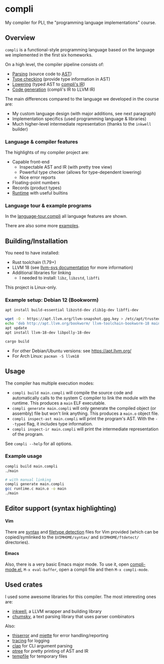# compli
My compiler for PLI, the "programming language implementations" course.

## Overview
`compli` is a functional-style programming language based on the language we implemented in the first six homeworks.

On a high level, the compiler pipeline consists of:
- [Parsing](./src/parsing/mod.rs) (source code to [AST](./src/ast.rs))
- [Type checking](./src/type_checking.rs) (provide type information in AST)
- [Lowering](./src/lowering.rs) (typed AST to [compli's IR](./src/ir.rs))
- [Code generation](./src/codegen.rs) (compli's IR to LLVM IR)

The main differences compared to the language we developed in the course are:
- My custom language design (with major additions, see next paragraph)
- Implementation specifics (used programming language & libraries)
- Much higher-level intermediate representation (thanks to the `inkwell` builder)

### Language & compiler features
The highlights of my compiler project are:
- Capable front-end
    - Inspectable AST and IR (with pretty tree view)
    - Powerful type checker (allows for type-dependent lowering)
    - Nice error reports
- Floating-point numbers
- Records (product types)
- [Runtime](./runtime.c) with useful builtins

### Language tour & example programs
In the [language-tour.compli](./examples/language-tour.compli) all language features are shown.

There are also some more [examples](./examples/).

## Building/Installation
You need to have installed:
- Rust toolchain (1.79+)
- LLVM 18 (see [llvm-sys documentation](https://gitlab.com/taricorp/llvm-sys.rs#build-requirements) for more information)
- Additional libraries for linking
    - I needed to install: `libz`, `libzstd`, `libffi`

This project is Linux-only.

### Example setup: Debian 12 (Bookworm)
```sh
apt install build-essential libzstd-dev zlib1g-dev libffi-dev

wget -O - https://apt.llvm.org/llvm-snapshot.gpg.key > /etc/apt/trusted.gpg.d/llvm.asc
echo 'deb http://apt.llvm.org/bookworm/ llvm-toolchain-bookworm-18 main' > /etc/apt/sources.list.d/llvm-18.list
apt update
apt install llvm-18-dev libpolly-18-dev

cargo build
```
- For other Debian/Ubuntu versions: see <https://apt.llvm.org/>
- For Arch Linux: `pacman -S llvm18`

## Usage
The compiler has multiple execution modes:
- `compli build main.compli` will compile the source code and automatically calls to the system C compiler to link the module with the runtime.
This produces a `main` ELF executable.
- `compli generate main.compli` will only generate the compiled object (or assembly) file but won't link anything.
This produces a `main.o` object file.
- `compli inspect-ast main.compli` will print the program's AST. With the `--typed` flag, it includes type information.
- `compli inspect-ir main.compli` will print the intermediate representation of the program.

See `compli --help` for all options.

### Example usage
```sh
compli build main.compli
./main

# with manual linking
compli generate main.compli
gcc runtime.c main.o -o main
./main
```

## Editor support (syntax highlighting)

#### Vim
There are [syntax](./editor/vim/syntax/compli.vim) and [filetype detection](./editor/vim/ftdetect/compli.vim) files for Vim provided
(which can be copied/symlinked to the `$VIMHOME/syntax/` and `$VIMHOME/ftdetect/` directories).

#### Emacs
Also, there is a very basic Emacs major mode. To use it, open [compli-mode.el](./editor/emacs/compli-mode.el),
`M-x eval-buffer`, open a compli file and then `M-x compli-mode`.

## Used crates
I used some awesome libraries for this compiler. The most interesting ones are:
- [inkwell](https://github.com/TheDan64/inkwell), a LLVM wrapper and building library
- [chumsky](https://github.com/zesterer/chumsky), a text parsing library that uses parser combinators

Also:
- [thiserror](https://github.com/dtolnay/thiserror) and [miette](https://github.com/zkat/miette) for error handling/reporting
- [tracing](https://github.com/tokio-rs/tracing) for logging
- [clap](https://github.com/clap-rs/clap) for CLI argument parsing
- [ptree](https://gitlab.com/Noughmad/ptree) for pretty printing of AST and IR
- [tempfile](https://github.com/Stebalien/tempfile) for temporary files
